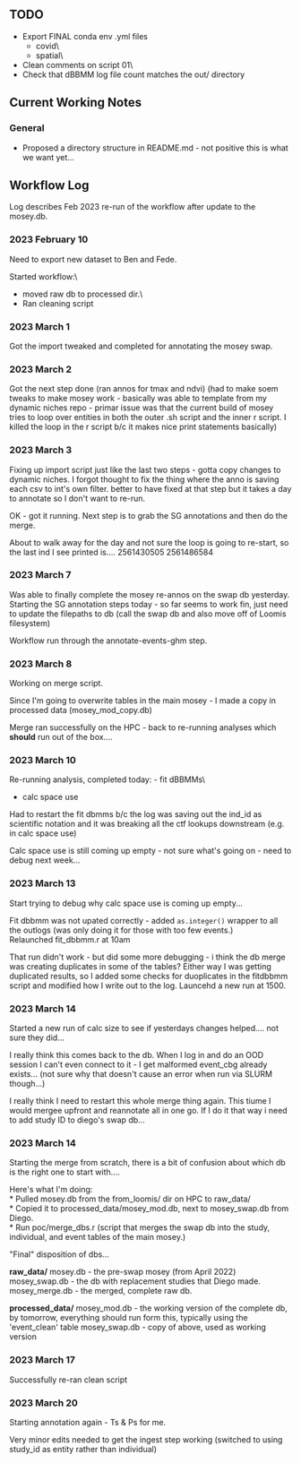 ## TODO

-   Export FINAL conda env .yml files
    -   covid\
    -   spatial\
-   Clean comments on script 01\
-   Check that dBBMM log file count matches the out/ directory

## Current Working Notes



### General

-   Proposed a directory structure in README.md - not positive this is what we want yet...


## Workflow Log

Log describes Feb 2023 re-run of the workflow after update to the mosey.db.

### 2023 February 10

Need to export new dataset to Ben and Fede.

Started workflow:\
- moved raw db to processed dir.\
- Ran cleaning script

### 2023 March 1

Got the import tweaked and completed for annotating the mosey swap.

### 2023 March 2

Got the next step done (ran annos for tmax and ndvi) (had to make soem tweaks to make mosey work - basically was able to template from my dynamic niches repo - primar issue was that the current build of mosey tries to loop over entities in both the outer .sh script and the inner r script. I killed the loop in the r script b/c it makes nice print statements basically)

### 2023 March 3

Fixing up import script just like the last two steps - gotta copy changes to dynamic niches. I forgot thought to fix the thing where the anno is saving each csv to int's own filter. better to have fixed at that step but it takes a day to annotate so I don't want to re-run.

OK - got it running. Next step is to grab the SG annotations and then do the merge.

About to walk away for the day and not sure the loop is going to re-start, so the last ind I see printed is.... 2561430505 2561486584

### 2023 March 7

Was able to finally complete the mosey re-annos on the swap db yesterday. Starting the SG annotation steps today - so far seems to work fin, just need to update the filepaths to db (call the swap db and also move off of Loomis filesystem)

Workflow run through the annotate-events-ghm step.

### 2023 March 8

Working on merge script.

Since I'm going to overwrite tables in the main mosey - I made a copy in processed data (mosey_mod_copy.db)

Merge ran successfully on the HPC - back to re-running analyses which **should** run out of the box....

### 2023 March 10

Re-running analysis, completed today: - fit dBBMMs\
- calc space use

Had to restart the fit dbmms b/c the log was saving out the ind_id as scientific notation and it was breaking all the ctf lookups downstream (e.g. in calc space use)

Calc space use is still coming up empty - not sure what's going on - need to debug next week...

### 2023 March 13

Start trying to debug why calc space use is coming up empty...

Fit dbbmm was not upated correctly - added `as.integer()` wrapper to all the outlogs (was only doing it for those with too few events.)\
Relaunched fit_dbbmm.r at 10am

That run didn't work - but did some more debugging - i think the db merge was creating duplicates in some of the tables? Either way I was getting duplicated results, so I added some checks for duoplicates in the fitdbbmm script and modified how I write out to the log. Launcehd a new run at 1500.

### 2023 March 14

Started a new run of calc size to see if yesterdays changes helped.... not sure they did...

I really think this comes back to the db. When I log in and do an OOD session I can't even connect to it - I get malformed event_cbg already exists... (not sure why that doesn't cause an error when run via SLURM though...)

I really think I need to restart this whole merge thing again. This tiume I would mergee upfront and reannotate all in one go. If I do it that way i need to add study ID to diego's swap db...

### 2023 March 14

Starting the merge from scratch, there is a bit of confusion about which db is the right one to start with....

Here's what I'm doing:\
\* Pulled mosey.db from the from_loomis/ dir on HPC to raw_data/\
\* Copied it to processed_data/mosey_mod.db, next to mosey_swap.db from Diego.\
\* Run poc/merge_dbs.r (script that merges the swap db into the study, individual, and event tables of the main mosey.)

"Final" disposition of dbs...

**raw_data/**
mosey.db - the pre-swap mosey (from April 2022)
mosey_swap.db - the db with replacement studies that Diego made.
mosey_merge.db - the merged, complete raw db.

**processed_data/**
mosey_mod.db - the working version of the complete db, by tomorrow, everything should run form this, typically using the 'event_clean' table
mosey_swap.db - copy of above, used as working version


### 2023 March 17

Successfully re-ran clean script


### 2023 March 20

Starting annotation again - Ts & Ps for me.

Very minor edits needed to get the ingest step working (switched to using study_id as entity rather than individual)